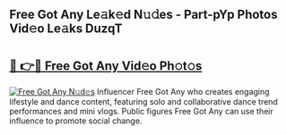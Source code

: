 ## Free Got Any Le𝚊k𝚎d N𝚞𝚍es - Part-pYp Photos Vid𝚎o Le𝚊ks DuzqT

# <h2><a href="http://fbfcgh.evod.top/?m=Free+Got+Any">🔗 👉🔴 Free Got Any Vid𝚎o Ph𝚘t𝚘s</a></h2>

[![Free Got Any N𝚞d𝚎s](https://i.imgur.com/8V9OHl7.gif)](http://fbfcgh.evod.top/?m=Free+Got+Any)
Influencer Free Got Any who creates engaging lifestyle and dance content, featuring solo and collaborative dance trend performances and mini vlogs. Public figures Free Got Any can use their influence to promote social change. 
